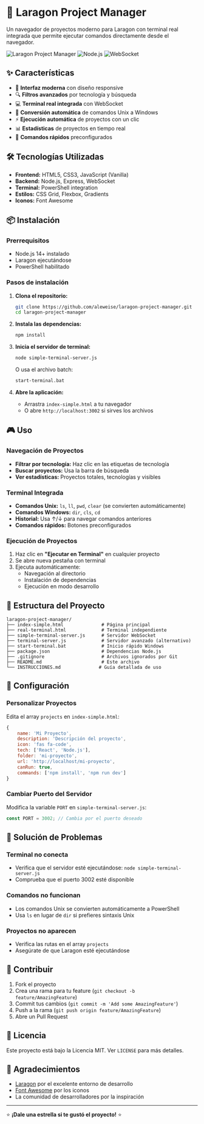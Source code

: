 # 🚀 Laragon Project Manager

Un navegador de proyectos moderno para Laragon con terminal real integrada que permite ejecutar comandos directamente desde el navegador.

![Laragon Project Manager](https://img.shields.io/badge/Laragon-Project%20Manager-blue)
![Node.js](https://img.shields.io/badge/Node.js-18+-green)
![WebSocket](https://img.shields.io/badge/WebSocket-Real%20Time-orange)

## ✨ Características

- 🎨 **Interfaz moderna** con diseño responsive
- 🔍 **Filtros avanzados** por tecnología y búsqueda
- 💻 **Terminal real integrada** con WebSocket
- 🔄 **Conversión automática** de comandos Unix a Windows
- ⚡ **Ejecución automática** de proyectos con un clic
- 📊 **Estadísticas** de proyectos en tiempo real
- 🎯 **Comandos rápidos** preconfigurados

## 🛠️ Tecnologías Utilizadas

- **Frontend:** HTML5, CSS3, JavaScript (Vanilla)
- **Backend:** Node.js, Express, WebSocket
- **Terminal:** PowerShell integration
- **Estilos:** CSS Grid, Flexbox, Gradients
- **Iconos:** Font Awesome

## 📦 Instalación

### Prerrequisitos
- Node.js 14+ instalado
- Laragon ejecutándose
- PowerShell habilitado

### Pasos de instalación

1. **Clona el repositorio:**
   ```bash
   git clone https://github.com/aleweise/laragon-project-manager.git
   cd laragon-project-manager
   ```

2. **Instala las dependencias:**
   ```bash
   npm install
   ```

3. **Inicia el servidor de terminal:**
   ```bash
   node simple-terminal-server.js
   ```
   O usa el archivo batch:
   ```bash
   start-terminal.bat
   ```

4. **Abre la aplicación:**
   - Arrastra `index-simple.html` a tu navegador
   - O abre `http://localhost:3002` si sirves los archivos

## 🎮 Uso

### Navegación de Proyectos
- **Filtrar por tecnología:** Haz clic en las etiquetas de tecnología
- **Buscar proyectos:** Usa la barra de búsqueda
- **Ver estadísticas:** Proyectos totales, tecnologías y visibles

### Terminal Integrada
- **Comandos Unix:** `ls`, `ll`, `pwd`, `clear` (se convierten automáticamente)
- **Comandos Windows:** `dir`, `cls`, `cd`
- **Historial:** Usa ↑/↓ para navegar comandos anteriores
- **Comandos rápidos:** Botones preconfigurados

### Ejecución de Proyectos
1. Haz clic en **"Ejecutar en Terminal"** en cualquier proyecto
2. Se abre nueva pestaña con terminal
3. Ejecuta automáticamente:
   - Navegación al directorio
   - Instalación de dependencias
   - Ejecución en modo desarrollo

## 📁 Estructura del Proyecto

```
laragon-project-manager/
├── index-simple.html              # Página principal
├── real-terminal.html             # Terminal independiente
├── simple-terminal-server.js      # Servidor WebSocket
├── terminal-server.js             # Servidor avanzado (alternativo)
├── start-terminal.bat             # Inicio rápido Windows
├── package.json                   # Dependencias Node.js
├── .gitignore                     # Archivos ignorados por Git
├── README.md                      # Este archivo
└── INSTRUCCIONES.md              # Guía detallada de uso
```

## 🔧 Configuración

### Personalizar Proyectos
Edita el array `projects` en `index-simple.html`:

```javascript
{
    name: 'Mi Proyecto',
    description: 'Descripción del proyecto',
    icon: 'fas fa-code',
    tech: ['React', 'Node.js'],
    folder: 'mi-proyecto',
    url: 'http://localhost/mi-proyecto',
    canRun: true,
    commands: ['npm install', 'npm run dev']
}
```

### Cambiar Puerto del Servidor
Modifica la variable `PORT` en `simple-terminal-server.js`:

```javascript
const PORT = 3002; // Cambia por el puerto deseado
```

## 🚨 Solución de Problemas

### Terminal no conecta
- Verifica que el servidor esté ejecutándose: `node simple-terminal-server.js`
- Comprueba que el puerto 3002 esté disponible

### Comandos no funcionan
- Los comandos Unix se convierten automáticamente a PowerShell
- Usa `ls` en lugar de `dir` si prefieres sintaxis Unix

### Proyectos no aparecen
- Verifica las rutas en el array `projects`
- Asegúrate de que Laragon esté ejecutándose

## 🤝 Contribuir

1. Fork el proyecto
2. Crea una rama para tu feature (`git checkout -b feature/AmazingFeature`)
3. Commit tus cambios (`git commit -m 'Add some AmazingFeature'`)
4. Push a la rama (`git push origin feature/AmazingFeature`)
5. Abre un Pull Request

## 📝 Licencia

Este proyecto está bajo la Licencia MIT. Ver `LICENSE` para más detalles.

## 🙏 Agradecimientos

- [Laragon](https://laragon.org/) por el excelente entorno de desarrollo
- [Font Awesome](https://fontawesome.com/) por los iconos
- La comunidad de desarrolladores por la inspiración

---

⭐ **¡Dale una estrella si te gustó el proyecto!** ⭐
